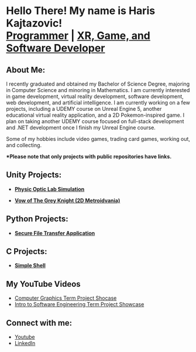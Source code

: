<h1>Hello There! My name is Haris Kajtazovic! <br/><a href="https://github.com/Harisk25">Programmer</a> | <a href="https://www.linkedin.com/in/haris-kajtazovic-1372b5210/">XR, Game, and Software Developer</a>

<h2>About Me:</h2>

I recently graduated and obtained my Bachelor of Science Degree, majoring in Computer Science and minoring in Mathematics. I am currently interested in game development, virtual reality development, software development, web development, and artificial intelligence. I am currently working on a few projects, including a UDEMY course on Unreal Engine 5, another educational virtual reality application, and a 2D Pokemon-inspired game. I plan on taking another UDEMY course focused on full-stack development and .NET development once I finish my Unreal Engine course.

Some of my hobbies include video games, trading card games, working out, and collecting.

<b>*Please note that only projects with public repositories have links.</b>
<h2>Unity Projects:</h2>

- <b>[Physic Optic Lab Simulation](https://github.com/Harisk25/VRFinalProject)</b>
    
- <b>[Vow of The Grey Knight (2D Metroidvania)](https://github.com/Harisk25/CMPT330_Project)</b>


<h2>Python Projects:</h2>

- <b>[Secure File Transfer Application](https://github.com/Harisk25/361Project)</b>

<h2>C Projects:</h2>

- <b>[Simple Shell](https://github.com/Harisk25/360project)</b>


<h2>My YouTube Videos</h2>

- [Computer Graphics Term Project Shocase](https://www.youtube.com/watch?v=wP_EAosNePk)
- [Intro to Software Engineering Term Project Showcase](https://www.youtube.com/watch?v=fC2R_D2HTfg)

<h2>Connect with me:</h2>

- [Youtube](https://www.youtube.com/@hariskajtazovic)
- [LinkedIn](https://www.linkedin.com/in/haris-kajtazovic-1372b5210/)


